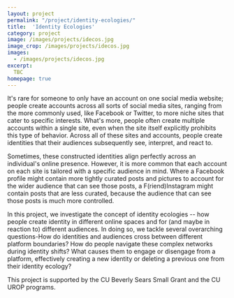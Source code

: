 ```yaml
---
layout: project
permalink: "/project/identity-ecologies/"
title:  'Identity Ecologies'
category: project
image: /images/projects/idecos.jpg
image_crop: /images/projects/idecos.jpg
images:
  - /images/projects/idecos.jpg
excerpt:
  TBC
homepage: true
---
```


It's rare for someone to only have an account on one social media website; people create accounts across all sorts of social media sites, ranging from the more commonly used, like Facebook or Twitter, to more niche sites that cater to specific interests. What's more, people often create multiple accounts within a single site, even when the site itself explicitly prohibits this type of behavior. Across all of these sites and accounts, people create identities that their audiences subsequently see, interpret, and react to.

Sometimes, these constructed identities align perfectly across an individual's online presence. However, it is more common that each account on each site is tailored with a specific audience in mind. Where a Facebook profile might contain more tightly curated posts and pictures to account for the wider audience that can see those posts, a F(riend)Instagram might contain posts that are less curated, because the audience that can see those posts is much more controlled.

In this project, we investigate the concept of identity ecologies -- how people create identity in different online spaces and for (and maybe in reaction to) different audiences. In doing so, we tackle several overarching questions-How do identities and audiences cross between different platform boundaries? How do people navigate these complex networks during identity shifts? What causes them to engage or disengage from a platform, effectively creating a new identity or deleting a previous one from their identity ecology?

<!--We are studying the experiences of trans and non-binary social media users to understand their experiences with coming out across their various social media presences. We are particularly focusing on the effect of audience and platform, and how these factors affect the decision around and experience of coming out across various social media sites.

<!-- There are initially two phases in this project. We are currently in Phase 1, conducting exploratory interviews with participants. -->

<!-- #### Phase 1: Exploratory Interviews

In this phase, we seek to understand what social media platforms are being used by trans users, how they are using them, and how they feel system design and their audiences affect they way they use them. This includes exploring how identity is constructed and changes over time in different social medias, as well how online interactions can lead to positive or negative outcomes.

#### Phase 2: Trace Ethnography and Network Analysis

Following Phase 1, we anticipate conducting a trace ethnography and network analysis using donated data from participants' social media. In this approach, we will observe what users post on social media, how they utilize system features to control the audience to these posts, and how this controlled audience responds. This phase will examine how these behaviors vary across the various social media sites that participants use.

#### Research Team

This project is led by Anthony Pinter, a PhD student in the Identity Lab. Anthony's pronouns are he/his. More information about Anthony can be found on the [About](http://cmci.colorado.edu/idlab/about/) page. Anthony's advisor, Dr. Jed Brubaker, is also involved in the project, and has experience in this research area (see [Haimson, Brubaker, Dombrowski, & Hayes, 2015](http://cmci.colorado.edu/idlab/assets/bibliography/pdf/p1176-haimson.pdf) and [Haimson, Brubaker, Dombrowski, & Hayes, 2016](http://cmci.colorado.edu/idlab/assets/bibliography/pdf/p2895-haimson.pdf)).

Currently supporting Anthony in this project are two undergraduate research assistants:
- Kayden Adams is an undergraduate student at CU Boulder, majoring in Computer Science. Kayden's pronouns are they/them.
- Rachael Robinson is an undergraduate student at CU Boulder, majoring in Applied Mathematics. Rachael's pronouns are she/her. -->

This project is supported by the CU Beverly Sears Small Grant and the CU UROP programs.
